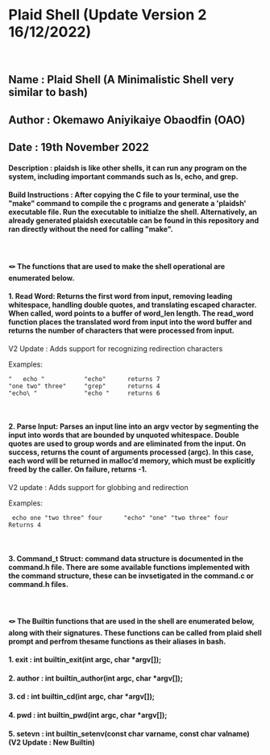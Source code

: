 # Plaid Shell (Update Version 2 16/12/2022)

<br/>

## Name : Plaid Shell (A Minimalistic Shell very similar to bash)
## Author : Okemawo Aniyikaiye Obaodfin (OAO)
## Date : 19th November 2022
#### Description : plaidsh is like other shells, it can run any program on the system, including important commands such as ls, echo, and grep.

#### Build Instructions : After copying the C file to your terminal, use the "make" command to compile the c programs and generate a 'plaidsh' executable file. Run the executable to initialze the shell. Alternatively, an already generated plaidsh executable can be found in this repository and ran directly without the need for calling "make". 

<br/>

#### 🪢 The functions that are used to make the shell operational are enumerated below.

#### 1. Read Word: Returns the first word from input, removing leading whitespace, handling double quotes, and translating escaped character. When called, word points to a buffer of word_len length. The read_word function places the translated word from input into the word buffer and returns the number of characters that were processed from input.
V2 Update : Adds support for recognizing redirection characters

  
   Examples:
  
    "   echo "           "echo"      returns 7
    "one two" three"     "grep"      returns 4
    "echo\ "             "echo "     returns 6

<br/>


#### 2. Parse Input: Parses an input line into an argv vector by segmenting the input into words that are bounded by unquoted whitespace. Double quotes are used to group words and are eliminated from the input. On success, returns the count of arguments processed (argc). In this case, each word will be returned in malloc’d memory, which must be explicitly freed by the caller. On failure, returns -1.
V2 update : Adds support for globbing and redirection 
 
   Examples:
   
     echo one "two three" four      "echo" "one" "two three" four      Returns 4

<br/>  

#### 3. Command_t Struct: command data structure is documented in the command.h file. There are some available functions implemented with the command structure, these can be invsetigated in the command.c or command.h files.

<br/>


#### 🪢 The Builtin functions that are used in the shell are enumerated below, along with their signatures. These functions can be called from plaid shell prompt and perfrom thesame functions as their aliases in bash.

####     1. exit : int builtin_exit(int argc, char *argv[]);
 
####     2. author : int builtin_author(int argc, char *argv[]);

####     3. cd : int builtin_cd(int argc, char *argv[]);

####     4. pwd : int builtin_pwd(int argc, char *argv[]);

####     5. setevn : int builtin_setenv(const char varname, const char valname) (V2 Update : New Builtin)
 
 
